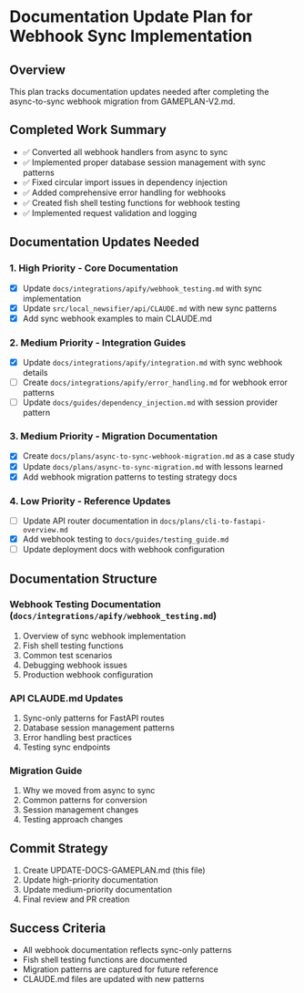 # Documentation Update Plan for Webhook Sync Implementation

## Overview
This plan tracks documentation updates needed after completing the async-to-sync webhook migration from GAMEPLAN-V2.md.

## Completed Work Summary
- ✅ Converted all webhook handlers from async to sync
- ✅ Implemented proper database session management with sync patterns
- ✅ Fixed circular import issues in dependency injection
- ✅ Added comprehensive error handling for webhooks
- ✅ Created fish shell testing functions for webhook testing
- ✅ Implemented request validation and logging

## Documentation Updates Needed

### 1. High Priority - Core Documentation
- [x] Update `docs/integrations/apify/webhook_testing.md` with sync implementation
- [x] Update `src/local_newsifier/api/CLAUDE.md` with new sync patterns
- [x] Add sync webhook examples to main CLAUDE.md

### 2. Medium Priority - Integration Guides
- [x] Update `docs/integrations/apify/integration.md` with sync webhook details
- [ ] Create `docs/integrations/apify/error_handling.md` for webhook error patterns
- [ ] Update `docs/guides/dependency_injection.md` with session provider pattern

### 3. Medium Priority - Migration Documentation
- [x] Create `docs/plans/async-to-sync-webhook-migration.md` as a case study
- [x] Update `docs/plans/async-to-sync-migration.md` with lessons learned
- [x] Add webhook migration patterns to testing strategy docs

### 4. Low Priority - Reference Updates
- [ ] Update API router documentation in `docs/plans/cli-to-fastapi-overview.md`
- [x] Add webhook testing to `docs/guides/testing_guide.md`
- [ ] Update deployment docs with webhook configuration

## Documentation Structure

### Webhook Testing Documentation (`docs/integrations/apify/webhook_testing.md`)
1. Overview of sync webhook implementation
2. Fish shell testing functions
3. Common test scenarios
4. Debugging webhook issues
5. Production webhook configuration

### API CLAUDE.md Updates
1. Sync-only patterns for FastAPI routes
2. Database session management patterns
3. Error handling best practices
4. Testing sync endpoints

### Migration Guide
1. Why we moved from async to sync
2. Common patterns for conversion
3. Session management changes
4. Testing approach changes

## Commit Strategy
1. Create UPDATE-DOCS-GAMEPLAN.md (this file)
2. Update high-priority documentation
3. Update medium-priority documentation
4. Final review and PR creation

## Success Criteria
- All webhook documentation reflects sync-only patterns
- Fish shell testing functions are documented
- Migration patterns are captured for future reference
- CLAUDE.md files are updated with new patterns
